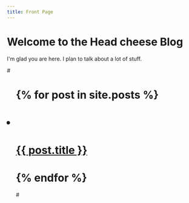 ```yaml
---
title: Front Page
---
```

# Welcome to the Head cheese Blog

I'm glad you are here. I plan to talk about a lot of stuff.

#<ul>
#  {% for post in site.posts %}
#    <li>
#      <a href="{{ post.url }}">{{ post.title }}</a>
#    </li>
#  {% endfor %}
#</ul>
